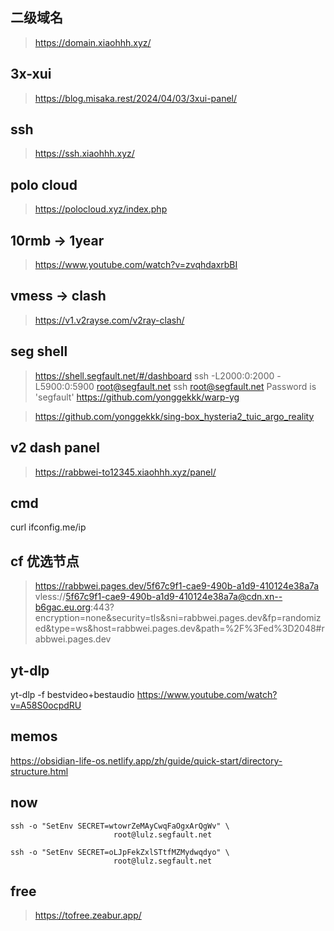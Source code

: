 ## 二级域名
> https://domain.xiaohhh.xyz/

## 3x-xui
> https://blog.misaka.rest/2024/04/03/3xui-panel/

## ssh
> https://ssh.xiaohhh.xyz/

## polo cloud
> https://polocloud.xyz/index.php

## 10rmb -> 1year
> https://www.youtube.com/watch?v=zvqhdaxrbBI

## vmess -> clash
> https://v1.v2rayse.com/v2ray-clash/

## seg shell
> https://shell.segfault.net/#/dashboard
ssh -L2000:0:2000 -L5900:0:5900 root@segfault.net 
ssh  root@segfault.net 
Password is 'segfault'
> https://github.com/yonggekkk/warp-yg


> https://github.com/yonggekkk/sing-box_hysteria2_tuic_argo_reality

## v2 dash panel
> https://rabbwei-to12345.xiaohhh.xyz/panel/

## cmd
curl ifconfig.me/ip

## cf 优选节点
> https://rabbwei.pages.dev/5f67c9f1-cae9-490b-a1d9-410124e38a7a
vless://5f67c9f1-cae9-490b-a1d9-410124e38a7a@cdn.xn--b6gac.eu.org:443?encryption=none&security=tls&sni=rabbwei.pages.dev&fp=randomized&type=ws&host=rabbwei.pages.dev&path=%2F%3Fed%3D2048#rabbwei.pages.dev

## yt-dlp
yt-dlp -f bestvideo+bestaudio https://www.youtube.com/watch?v=A58S0ocpdRU

## memos
https://obsidian-life-os.netlify.app/zh/guide/quick-start/directory-structure.html

## now 
```shell
ssh -o "SetEnv SECRET=wtowrZeMAyCwqFaOgxArQgWv" \
                       root@lulz.segfault.net

ssh -o "SetEnv SECRET=oLJpFekZxlSTtfMZMydwqdyo" \
                       root@lulz.segfault.net
```

## free
> https://tofree.zeabur.app/
